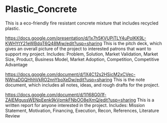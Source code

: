 # Plastic_Concrete
This is a eco-friendly fire resistant concrete mixture that includes recycled plastic.

https://docs.google.com/presentation/d/1x7h5KVUPiTLY4uPoIKK9L-KWHYtY21eWBdqT6Q48Mjw/edit?usp=sharing
This is the pitch deck, which gives an overall picture of the project to interested patrons that want to support my project.
Includes: Problem, Solution, Market Validation, Market Size, Product, Business Model, Market Adoption, Competition, Competitive Advantage

https://docs.google.com/document/d/1X4C12s2HSicM2xCVec-NWnaDGQHhhVkRO2nnYboXeDw/edit?usp=sharing
This is the note document, which includes all notes, ideas, and rough drafts for the project.

https://docs.google.com/document/d/1I168G0i1f-ZAlEMgussWENpEenk9kVpmkFNbOO8eXmQ/edit?usp=sharing
This is a written report for anyone interested in the project.
Includes: Mission Statement, Motivation, Financing, Execution, Recon, References, Literature Review

